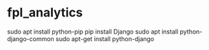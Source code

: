 # fpl_analytics

sudo apt install python-pip
pip install Django
sudo apt install python-django-common
sudo apt-get install python-django

